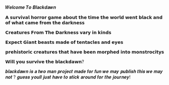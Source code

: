 𝑾𝒆𝒍𝒄𝒐𝒎𝒆 𝑻𝒐 𝑩𝒍𝒂𝒄𝒌𝒅𝒂𝒘𝒏

𝗔 𝘀𝘂𝗿𝘃𝗶𝘃𝗮𝗹 𝗵𝗼𝗿𝗿𝗼𝗿 𝗴𝗮𝗺𝗲 𝗮𝗯𝗼𝘂𝘁 𝘁𝗵𝗲 𝘁𝗶𝗺𝗲 𝘁𝗵𝗲 𝘄𝗼𝗿𝗹𝗱 𝘄𝗲𝗻𝘁 𝗯𝗹𝗮𝗰𝗸 𝗮𝗻𝗱 𝗼𝗳 𝘄𝗵𝗮𝘁 𝗰𝗮𝗺𝗲 𝗳𝗿𝗼𝗺 𝘁𝗵𝗲 𝗱𝗮𝗿𝗸𝗻𝗲𝘀𝘀

𝗖𝗿𝗲𝗮𝘁𝘂𝗿𝗲𝘀 𝗙𝗿𝗼𝗺 𝗧𝗵𝗲 𝗗𝗮𝗿𝗸𝗻𝗲𝘀𝘀 𝘃𝗮𝗿𝘆 𝗶𝗻 𝗸𝗶𝗻𝗱𝘀

𝗘𝘅𝗽𝗲𝗰𝘁 𝗚𝗶𝗮𝗻𝘁 𝗯𝗲𝗮𝘀𝘁𝘀 𝗺𝗮𝗱𝗲 𝗼𝗳 𝘁𝗲𝗻𝘁𝗮𝗰𝗹𝗲𝘀 𝗮𝗻𝗱 𝗲𝘆𝗲𝘀

𝗽𝗿𝗲𝗵𝗶𝘀𝘁𝗼𝗿𝗶𝗰 𝗰𝗿𝗲𝗮𝘁𝘂𝗿𝗲𝘀 𝘁𝗵𝗮𝘁 𝗵𝗮𝘃𝗲 𝗯𝗲𝗲𝗻 𝗺𝗼𝗿𝗽𝗵𝗲𝗱 𝗶𝗻𝘁𝗼 𝗺𝗼𝗻𝘀𝘁𝗿𝗼𝗰𝗶𝘁𝘆𝘀

𝗪𝗶𝗹𝗹 𝘆𝗼𝘂 𝘀𝘂𝗿𝘃𝗶𝘃𝗲 𝘁𝗵𝗲 𝗯𝗹𝗮𝗰𝗸𝗱𝗮𝘄𝗻?

𝒃𝒍𝒂𝒄𝒌𝒅𝒂𝒘𝒏 𝒊𝒔 𝒂 𝒕𝒘𝒐 𝒎𝒂𝒏 𝒑𝒓𝒐𝒋𝒆𝒄𝒕 𝒎𝒂𝒅𝒆 𝒇𝒐𝒓 𝒇𝒖𝒏 𝒘𝒆 𝒎𝒂𝒚 𝒑𝒖𝒃𝒍𝒊𝒔𝒉 𝒕𝒉𝒊𝒔 𝒘𝒆 𝒎𝒂𝒚 𝒏𝒐𝒕 ? 𝒈𝒖𝒆𝒔𝒔 𝒚𝒐𝒖𝒍𝒍 𝒋𝒖𝒔𝒕 𝒉𝒂𝒗𝒆 𝒕𝒐 𝒔𝒕𝒊𝒄𝒌 𝒂𝒓𝒐𝒖𝒏𝒅 𝒇𝒐𝒓 𝒕𝒉𝒆 𝒋𝒐𝒖𝒓𝒏𝒆𝒚!